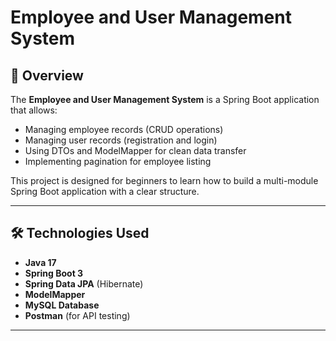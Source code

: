 # Employee and User Management System

## 📌 Overview
The **Employee and User Management System** is a Spring Boot application that allows:
- Managing employee records (CRUD operations)
- Managing user records (registration and login)
- Using DTOs and ModelMapper for clean data transfer
- Implementing pagination for employee listing

This project is designed for beginners to learn how to build a multi-module Spring Boot application with a clear structure.

---

## 🛠 Technologies Used
- **Java 17**
- **Spring Boot 3**
- **Spring Data JPA** (Hibernate)
- **ModelMapper**
- **MySQL Database**
- **Postman** (for API testing)

---

